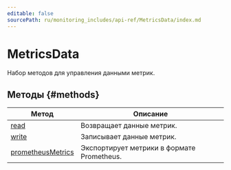 ```yaml
---
editable: false
sourcePath: ru/monitoring_includes/api-ref/MetricsData/index.md
---
```


# MetricsData
Набор методов для управления данными метрик.

## Методы {#methods}
Метод | Описание
--- | ---
[read](read.md) | Возвращает данные метрик.
[write](write.md) | Записывает данные метрик.
[prometheusMetrics](prometheusMetrics.md) | Экспортирует метрики в формате Prometheus.